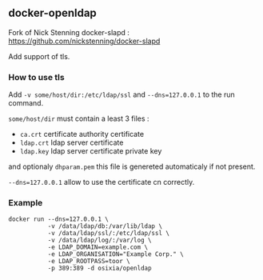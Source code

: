 ## docker-openldap

Fork of Nick Stenning docker-slapd :
https://github.com/nickstenning/docker-slapd

Add support of tls.

### How to use tls

Add `-v some/host/dir:/etc/ldap/ssl` and `--dns=127.0.0.1` to the run command.

`some/host/dir` must contain a least 3 files :
- `ca.crt` certificate authority certificate
- `ldap.crt` ldap server certificate
- `ldap.key` ldap server certificate private key

and optionaly `dhparam.pem` this file is genereted automaticaly if not present.

`--dns=127.0.0.1` allow to use the certificate cn correctly.


### Example

    docker run --dns=127.0.0.1 \
               -v /data/ldap/db:/var/lib/ldap \
               -v /data/ldap/ssl/:/etc/ldap/ssl \
               -v /data/ldap/log/:/var/log \
               -e LDAP_DOMAIN=example.com \
               -e LDAP_ORGANISATION="Example Corp." \
               -e LDAP_ROOTPASS=toor \
               -p 389:389 -d osixia/openldap
